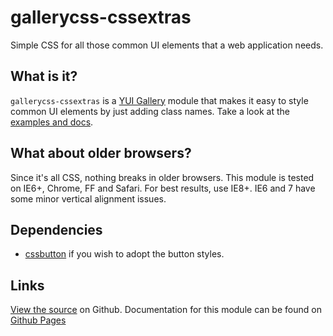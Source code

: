 gallerycss-cssextras
====================

Simple CSS for all those common UI elements that a web application needs. 


What is it?
-----------

`gallerycss-cssextras` is a [YUI Gallery](http://yuilibrary.com/gallery/) module that makes it easy to style common UI elements by just adding class names. Take a look at the [examples and docs](http://tilomitra.github.com/cssextras/).


What about older browsers?
--------------------------

Since it's all CSS, nothing breaks in older browsers. This module is tested on IE6+, Chrome, FF and Safari. For best results, use IE8+. IE6 and 7 have some minor vertical alignment issues.


Dependencies
------------

* [cssbutton](http://yuilibrary.com/yui/docs/button/#usecssbutton) if you wish to adopt the button styles.

Links
-----

[View the source](https://github.com/tilomitra/cssextras/) on Github. Documentation for this module can be found on [Github Pages](http://tilomitra.github.com/cssextras/)

